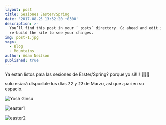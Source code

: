 ```yaml
---
layout: post
title: Sesiones Easter/Spring
date: '2017-08-25 13:32:20 +0300'
description: >-
  You’ll find this post in your `_posts` directory. Go ahead and edit it and
  re-build the site to see your changes.
img: post-1.jpg
tags:
  - Blog
  - Mountains
author: Adam Neilson
published: true
---
```

Ya estan listos para las sesiones de Easter/Spring? porque yo si!!!! 🐰🌸🐥

solo estará disponible los dias 22 y 23 de Marzo, asi que aparten su espacio.

![Yosh Ginsu]({{site.baseurl}}/assets/img/yosh-ginsu.jpg)

![easter1]({{site.baseurl}}/assets/img/easter1.jpg)

![easter2]({{site.baseurl}}/assets/img/easter2.jpg)

